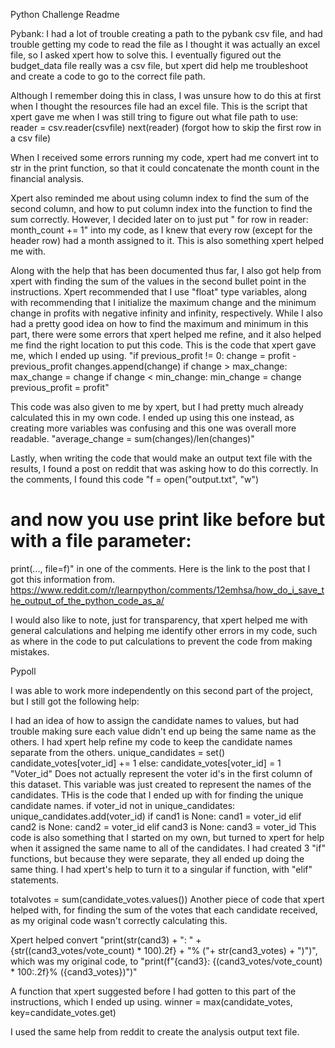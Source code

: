 Python Challenge Readme

Pybank:
I had a lot of trouble creating a path to the pybank csv file, and had trouble getting my code to read the file as I thought it was actually an excel file, so I asked xpert how to solve this. I eventually figured out the budget_data file really was a csv file, but xpert did help me troubleshoot and create a code to go to the correct file path.

Although I remember doing this in class, I was unsure how to do this at first when I thought the resources file had an excel file. This is the script that xpert gave me when I was still tring to figure out what file path to use:
reader = csv.reader(csvfile)
    next(reader) (forgot how to skip the first row in a csv file)

When I received some errors running my code, xpert had me convert int to str in the print function, so that it could concatenate the month count in the financial analysis.

Xpert also reminded me about using column index to find the sum of the second column, and how to put column index into the function to find the sum correctly. However, I decided later on to just put " for row in reader: month_count += 1" into my code, as I knew that every row (except for the header row) had a month assigned to it. This is also something xpert helped me with.

Along with the help that has been documented thus far, I also got help from xpert with finding the sum of the values in the second bullet point in the instructions. Xpert recommended that I use "float" type variables, along with recommending that I initialize the maximum change and the minimum change in profits with negative infinity and infinity, respectively. While I also had a pretty good idea on how to find the maximum and minimum in this part, there were some errors that xpert helped me refine, and it also helped me find the right location to put this code. This is the code that xpert gave me, which I ended up using. "if previous_profit != 0:
            change = profit - previous_profit
            changes.append(change)
            if change > max_change:
                max_change = change
            if change < min_change:
                min_change = change
        previous_profit = profit"

This code was also given to me by xpert, but I had pretty much already calculated this in my own code. I ended up using this one instead, as creating more variables was confusing and this one was overall more readable. "average_change = sum(changes)/len(changes)"

Lastly, when writing the code that would make an output text file with the results, I found a post on reddit that was asking how to do this correctly. In the comments, I found this code "f = open("output.txt", "w")
# and now you use print like before but with a file parameter:
print(..., file=f)" in one of the comments. 
Here is the link to the post that I got this information from. https://www.reddit.com/r/learnpython/comments/12emhsa/how_do_i_save_the_output_of_the_python_code_as_a/

I would also like to note, just for transparency, that xpert helped me with general calculations and helping me identify other errors in my code, such as where in the code to put calculations to prevent the code from making mistakes. 

Pypoll

I was able to work more independently on this second part of the project, but I still got the following help: 

I had an idea of how to assign the candidate names to values, but had trouble making sure each value didn't end up being the same name as the others. I had xpert help refine my code to keep the candidate names separate from the others. unique_candidates = set() 
candidate_votes[voter_id] += 1
        else: candidate_votes[voter_id] = 1           
"Voter_id" Does not actually represent the voter id's in the first column of this dataset. This variable was just created to represent the names of the candidates. THis is the code that I ended up with for finding the unique candidate names. 
if voter_id not in unique_candidates:
            unique_candidates.add(voter_id)
            if cand1 is None:
                cand1 = voter_id
            elif cand2 is None:
                cand2 = voter_id
            elif cand3 is None:
                cand3 = voter_id
This code is also something that I started on my own, but turned to xpert for help when it assigned the same name to all of the candidates. I had created 3 "if" functions, but because they were separate, they all ended up doing the same thing. I had xpert's help to turn it to a singular if function, with "elif" statements.

totalvotes = sum(candidate_votes.values())   Another piece of code that xpert helped with, for finding the sum of the votes that each candidate received, as my original code wasn't correctly calculating this.

Xpert helped convert "print(str(cand3) + ": " + {str((cand3_votes/vote_count) * 100).2f} + "%  ("+ str(cand3_votes) + ")")", which was my original code, to "print(f"{cand3}: {(cand3_votes/vote_count) * 100:.2f}%  ({cand3_votes})")"

A function that xpert suggested before I had gotten to this part of the instructions, which I ended up using. winner = max(candidate_votes, key=candidate_votes.get)

I used the same help from reddit to create the analysis output text file.
